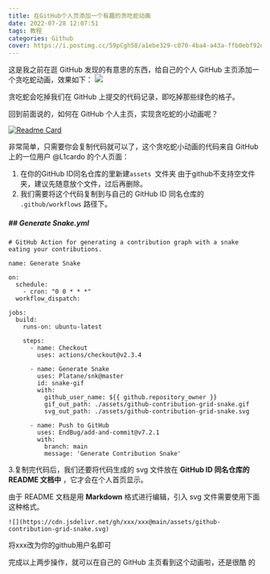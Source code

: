 ```yaml
---
title: 在GitHub个人页添加一个有趣的贪吃蛇动画
date: 2022-07-28 12:07:51
tags: 教程
categories: Github
cover: https://i.postimg.cc/59pCgh58/a1ebe329-c070-4ba4-a43a-ffb0ebf92d39.gif
---
```


这是我之前在逛 GitHub 发现的有意思的东西，给自己的个人 GitHub 主页添加一个贪吃蛇动画，效果如下：
![](https://nsso.eu.org/img/a1ebe329-c070-4ba4-a43a-ffb0ebf92d39.gif)

贪吃蛇会吃掉我们在 GitHub 上提交的代码记录，即吃掉那些绿色的格子。

回到前面说的，如何在 GitHub 个人主页，实现贪吃蛇的小动画呢？

[![Readme Card](https://github-readme-stats.vercel.app/api/pin/?username=L1cardo&repo=L1cardo&show_owner=true)](https://github.com/L1cardo/L1cardo)

非常简单，只需要你会复制代码就可以了，这个贪吃蛇小动画的代码来自 GitHub 上的一位用户 @L1cardo 的个人页面：

1. 在你的GitHub ID同名仓库的里新建`assets `文件夹
   由于github不支持空文件夹，建议先随意放个文件，过后再删除。
2. 我们需要将这个代码复制到与自己的 GitHub ID 同名仓库的 `.github/workflows` 路径下。

##### ## **Generate Snake.yml**

```
# GitHub Action for generating a contribution graph with a snake eating your contributions.

name: Generate Snake

on:
  schedule:
    - cron: "0 0 * * *"
  workflow_dispatch:

jobs:
  build:
    runs-on: ubuntu-latest

    steps:
      - name: Checkout
        uses: actions/checkout@v2.3.4

      - name: Generate Snake
        uses: Platane/snk@master
        id: snake-gif
        with:
          github_user_name: ${{ github.repository_owner }}
          gif_out_path: ./assets/github-contribution-grid-snake.gif
          svg_out_path: ./assets/github-contribution-grid-snake.svg

      - name: Push to GitHub
        uses: EndBug/add-and-commit@v7.2.1
        with:
          branch: main
          message: 'Generate Contribution Snake'
```

3.复制完代码后，我们还要将代码生成的 svg 文件放在 **GitHub ID 同名仓库的 README 文档中** ，它才会在个人首页显示。

由于 README 文档是用 **Markdown** 格式进行编辑，引入 svg 文件需要使用下面这种格式。

```
![](https://cdn.jsdelivr.net/gh/xxx/xxx@main/assets/github-contribution-grid-snake.svg)
```

将xxx改为你的github用户名即可

完成以上两步操作，就可以在自己的 GitHub 主页看到这个动画啦，还是很酷 的

